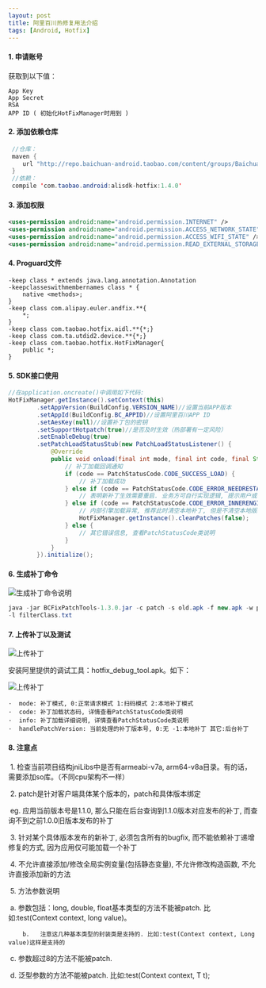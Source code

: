 ```yaml
---
layout: post
title: 阿里百川热修复用法介绍
tags: [Android, Hotfix]
---
```




#### 1. 申请账号

获取到以下值：             

```
App Key             
App Secret            
RSA             
APP ID ( 初始化HotFixManager时用到 ) 
```

#### 2. 添加依赖仓库

```java
 //仓库：
 maven {
 	url "http://repo.baichuan-android.taobao.com/content/groups/BaichuanRepositories"
 }
 //依赖：
 compile 'com.taobao.android:alisdk-hotfix:1.4.0'
```

#### 3. 添加权限

```xml
<uses-permission android:name="android.permission.INTERNET" />
<uses-permission android:name="android.permission.ACCESS_NETWORK_STATE" />
<uses-permission android:name="android.permission.ACCESS_WIFI_STATE" />
<uses-permission android:name="android.permission.READ_EXTERNAL_STORAGE"/>
```

#### 4. Proguard文件

```text
-keep class * extends java.lang.annotation.Annotation
-keepclasseswithmembernames class * {
	native <methods>;
}
-keep class com.alipay.euler.andfix.**{
	*;
}
-keep class com.taobao.hotfix.aidl.**{*;}
-keep class com.ta.utdid2.device.**{*;}
-keep class com.taobao.hotfix.HotFixManager{
	public *;
} 
```

#### 5. SDK接口使用

```java
//在application.oncreate()中调用如下代码:
HotFixManager.getInstance().setContext(this)
        .setAppVersion(BuildConfig.VERSION_NAME)//设置当前APP版本
        .setAppId(BuildConfig.BC_APPID)//设置阿里百川APP ID
        .setAesKey(null)//设置补丁包的密钥
        .setSupportHotpatch(true)//是否及时生效（热部署有一定风险）
        .setEnableDebug(true)
        .setPatchLoadStatusStub(new PatchLoadStatusListener() {
            @Override
            public void onload(final int mode, final int code, final String info, final int handlePatchVersion) {
                // 补丁加载回调通知
                if (code == PatchStatusCode.CODE_SUCCESS_LOAD) {
                    // 补丁加载成功
                } else if (code == PatchStatusCode.CODE_ERROR_NEEDRESTART) {
                    // 表明新补丁生效需要重启. 业务方可自行实现逻辑, 提示用户或者强制重启, 建议: 用户可以监听进入后台事件, 然后应用自杀
                } else if (code == PatchStatusCode.CODE_ERROR_INNERENGINEFAIL) {
                    // 内部引擎加载异常, 推荐此时清空本地补丁, 但是不清空本地版本号, 防止失败补丁重复加载
                    HotFixManager.getInstance().cleanPatches(false);
                } else {
                    // 其它错误信息, 查看PatchStatusCode类说明
                }
            }
        }).initialize();
```

#### 6. 生成补丁命令

![生成补丁命令说明]({{site.baseurl}}/assets/img/pexels/alibaichuan.png)

```java
java -jar BCFixPatchTools-1.3.0.jar -c patch -s old.apk -f new.apk -w patch-out -k test.keystore -p test123 -a test123 -e test123 -y 1234567891234567
-l filterClass.txt
```

#### 7. 上传补丁以及测试

![上传补丁]({{site.baseurl}}/assets/img/pexels/alibaichuan_1.png)

安装阿里提供的调试工具：hotfix_debug_tool.apk。如下： 

![上传补丁]({{site.baseurl}}/assets/img/pexels/alibaichuan_2.png)

```text
·  mode: 补丁模式, 0:正常请求模式 1:扫码模式 2:本地补丁模式
·  code: 补丁加载状态码, 详情查看PatchStatusCode类说明
·  info: 补丁加载详细说明, 详情查看PatchStatusCode类说明
·  handlePatchVersion: 当前处理的补丁版本号, 0:无 -1:本地补丁 其它:后台补丁
```

#### 8. 注意点

​	1. 检查当前项目结构jniLibs中是否有armeabi-v7a, arm64-v8a目录。有的话，需要添加so库。（不同cpu架构不一样）     

​    	2. patch是针对客户端具体某个版本的，patch和具体版本绑定

​            eg. 应用当前版本号是1.1.0, 那么只能在后台查询到1.1.0版本对应发布的补丁, 而查询不到之前1.0.0旧版本发布的补丁

​    	3. 针对某个具体版本发布的新补丁, 必须包含所有的bugfix, 而不能依赖补丁递增修复的方式, 因为应用仅可能加载一个补丁

​    	4. 不允许直接添加/修改全局实例变量(包括静态变量), 不允许修改构造函数, 不允许直接添加新的方法

​    	5. 方法参数说明

​    		a.   参数包括：long, double, float基本类型的方法不能被patch. 比如:test(Context context, long value)。

   		b.   注意这几种基本类型的封装类是支持的. 比如:test(Context context, Long value)这样是支持的

​    		c.   参数超过8的方法不能被patch.

​    		d.   泛型参数的方法不能被patch. 比如:test(Context context, T t);